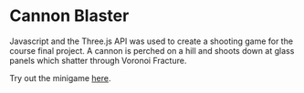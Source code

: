 # Cannon Blaster
Javascript and the Three.js API was used to create a shooting game for the course
final project. A cannon is perched on a hill and shoots down at glass panels which shatter
through Voronoi Fracture.

Try out the minigame [here](https://marvintran.github.io/Cannon-Blaster/).
